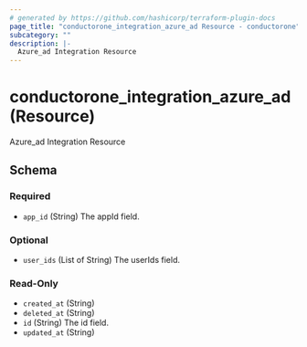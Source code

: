 ```yaml
---
# generated by https://github.com/hashicorp/terraform-plugin-docs
page_title: "conductorone_integration_azure_ad Resource - conductorone"
subcategory: ""
description: |-
  Azure_ad Integration Resource
---
```


# conductorone_integration_azure_ad (Resource)

Azure_ad Integration Resource



<!-- schema generated by tfplugindocs -->
## Schema

### Required

- `app_id` (String) The appId field.

### Optional

- `user_ids` (List of String) The userIds field.

### Read-Only

- `created_at` (String)
- `deleted_at` (String)
- `id` (String) The id field.
- `updated_at` (String)
